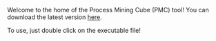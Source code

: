 Welcome to the home of the Process Mining Cube (PMC) tool!
You can download the latest version [here](https://github.com/abolt/ProcessMiningCube/releases/latest).

To use, just double click on the executable file!
